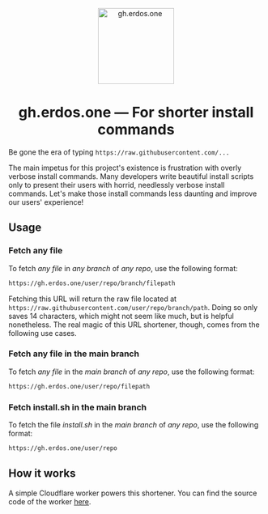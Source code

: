 <p align="center">
  <a href="https://github.com/erdos-one/gh">
    <img alt="gh.erdos.one" src="https://emojipedia-us.s3.amazonaws.com/source/microsoft-teams/337/pinching-hand_1f90f.png" width="150"/>
  </a>
</p>

<h1 align="center">gh.erdos.one — For shorter install commands</h1>

Be gone the era of typing `https://raw.githubusercontent.com/...`

The main impetus for this project's existence is frustration with overly verbose install commands.
Many developers write beautiful install scripts only to present their users with horrid, needlessly
verbose install commands. Let's make those install commands less daunting and improve our users'
experience!

## Usage

### Fetch any file

To fetch *any file* in *any branch* of *any repo*, use the following format:

```bash
https://gh.erdos.one/user/repo/branch/filepath
```

Fetching this URL will return the raw file located at
`https://raw.githubusercontent.com/user/repo/branch/path`. Doing so only saves 14 characters, which
might not seem like much, but is helpful nonetheless. The real magic of this URL shortener, though,
comes from the following use cases.

### Fetch any file in the main branch

To fetch *any file* in the *main branch* of *any repo*, use the following format:

```bash
https://gh.erdos.one/user/repo/filepath
```

### Fetch install.sh in the main branch

To fetch the file *install.sh* in the *main branch* of *any repo*, use the following format:

```bash
https://gh.erdos.one/user/repo
```

## How it works

A simple Cloudflare worker powers this shortener. You can find the source code of the worker
[here](src/index.ts).
